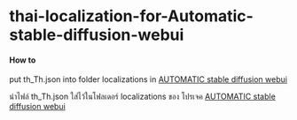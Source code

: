 # thai-localization-for-Automatic-stable-diffusion-webui

#### How to
put th_Th.json into folder localizations in [AUTOMATIC stable diffusion webui](https://github.com/AUTOMATIC1111/stable-diffusion-webui)

นำไฟล์ th_Th.json ใส่ไว้ในโฟลเดอร์ localizations ของ โปรเจค [AUTOMATIC stable diffusion webui](https://github.com/AUTOMATIC1111/stable-diffusion-webui)
